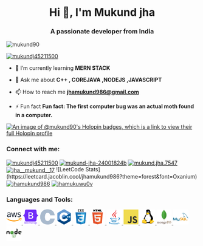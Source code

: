 <h1 align="center">Hi 👋, I'm Mukund jha</h1>
<h3 align="center">A passionate developer from India</h3>

<p align="left"> <img src="https://komarev.com/ghpvc/?username=mukund90&label=Profile%20views&color=0e75b6&style=flat" alt="mukund90" /> </p>

<p align="left"> <a href="https://twitter.com/mukundj45211500" target="blank"><img src="https://img.shields.io/twitter/follow/mukundj45211500?logo=twitter&style=for-the-badge" alt="mukundj45211500" /></a> </p>

- 🌱 I’m currently learning **MERN STACK**

- 💬 Ask me about **C++ , COREJAVA ,NODEJS ,JAVASCRIPT**

- 📫 How to reach me **jhamukund986@gmail.com**

- ⚡ Fun fact **Fun fact: The first computer bug was an actual moth found in a computer.**

[![An image of @mukund90's Holopin badges, which is a link to view their full Holopin profile](https://holopin.me/mukund90)](https://holopin.io/@mukund90)

<h3 align="left">Connect with me:</h3>
<p align="left">
<a href="https://twitter.com/mukundj45211500" target="blank"><img align="center" src="https://raw.githubusercontent.com/rahuldkjain/github-profile-readme-generator/master/src/images/icons/Social/twitter.svg" alt="mukundj45211500" height="30" width="40" /></a>
<a href="https://linkedin.com/in/mukund-jha-24001824b" target="blank"><img align="center" src="https://raw.githubusercontent.com/rahuldkjain/github-profile-readme-generator/master/src/images/icons/Social/linked-in-alt.svg" alt="mukund-jha-24001824b" height="30" width="40" /></a>
<a href="https://fb.com/mukund.jha.7547" target="blank"><img align="center" src="https://raw.githubusercontent.com/rahuldkjain/github-profile-readme-generator/master/src/images/icons/Social/facebook.svg" alt="mukund.jha.7547" height="30" width="40" /></a>
<a href="https://instagram.com/jha__mukund__17" target="blank"><img align="center" src="https://raw.githubusercontent.com/rahuldkjain/github-profile-readme-generator/master/src/images/icons/Social/instagram.svg" alt="jha__mukund__17" height="30" width="40" /></a>
  ![LeetCode Stats](https://leetcard.jacoblin.cool/jhamukund986?theme=forest&font=Oxanium)
<a href="https://www.leetcode.com/jhamukund986" target="blank"><img align="center" src="https://raw.githubusercontent.com/rahuldkjain/github-profile-readme-generator/master/src/images/icons/Social/leet-code.svg" alt="jhamukund986" height="30" width="40" /></a>
<a href="https://auth.geeksforgeeks.org/user/jhamukuwu0v" target="blank"><img align="center" src="https://raw.githubusercontent.com/rahuldkjain/github-profile-readme-generator/master/src/images/icons/Social/geeks-for-geeks.svg" alt="jhamukuwu0v" height="30" width="40" /></a>
</p>

<h3 align="left">Languages and Tools:</h3>
<p align="left"> <a href="https://aws.amazon.com" target="_blank" rel="noreferrer"> <img src="https://raw.githubusercontent.com/devicons/devicon/master/icons/amazonwebservices/amazonwebservices-original-wordmark.svg" alt="aws" width="40" height="40"/> </a> <a href="https://getbootstrap.com" target="_blank" rel="noreferrer"> <img src="https://raw.githubusercontent.com/devicons/devicon/master/icons/bootstrap/bootstrap-plain-wordmark.svg" alt="bootstrap" width="40" height="40"/> </a> <a href="https://www.cprogramming.com/" target="_blank" rel="noreferrer"> <img src="https://raw.githubusercontent.com/devicons/devicon/master/icons/c/c-original.svg" alt="c" width="40" height="40"/> </a> <a href="https://www.w3schools.com/cpp/" target="_blank" rel="noreferrer"> <img src="https://raw.githubusercontent.com/devicons/devicon/master/icons/cplusplus/cplusplus-original.svg" alt="cplusplus" width="40" height="40"/> </a> <a href="https://www.w3schools.com/css/" target="_blank" rel="noreferrer"> <img src="https://raw.githubusercontent.com/devicons/devicon/master/icons/css3/css3-original-wordmark.svg" alt="css3" width="40" height="40"/> </a> <a href="https://www.w3.org/html/" target="_blank" rel="noreferrer"> <img src="https://raw.githubusercontent.com/devicons/devicon/master/icons/html5/html5-original-wordmark.svg" alt="html5" width="40" height="40"/> </a> <a href="https://www.java.com" target="_blank" rel="noreferrer"> <img src="https://raw.githubusercontent.com/devicons/devicon/master/icons/java/java-original.svg" alt="java" width="40" height="40"/> </a> <a href="https://developer.mozilla.org/en-US/docs/Web/JavaScript" target="_blank" rel="noreferrer"> <img src="https://raw.githubusercontent.com/devicons/devicon/master/icons/javascript/javascript-original.svg" alt="javascript" width="40" height="40"/> </a> <a href="https://www.linux.org/" target="_blank" rel="noreferrer"> <img src="https://raw.githubusercontent.com/devicons/devicon/master/icons/linux/linux-original.svg" alt="linux" width="40" height="40"/> </a> <a href="https://www.mongodb.com/" target="_blank" rel="noreferrer"> <img src="https://raw.githubusercontent.com/devicons/devicon/master/icons/mongodb/mongodb-original-wordmark.svg" alt="mongodb" width="40" height="40"/> </a> <a href="https://www.mysql.com/" target="_blank" rel="noreferrer"> <img src="https://raw.githubusercontent.com/devicons/devicon/master/icons/mysql/mysql-original-wordmark.svg" alt="mysql" width="40" height="40"/> </a> <a href="https://nodejs.org" target="_blank" rel="noreferrer"> <img src="https://raw.githubusercontent.com/devicons/devicon/master/icons/nodejs/nodejs-original-wordmark.svg" alt="nodejs" width="40" height="40"/> </a> </p>

